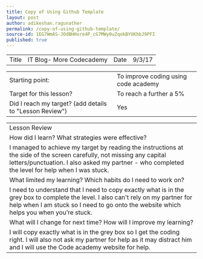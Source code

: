 ```yaml
---
title: Copy of Using Github Template
layout: post
author: adikeshan.ragunather
permalink: /copy-of-using-github-template/
source-id: 1EG7WmAS-JOdBHHxre4P_cG7MWy0uZqokBYUKhbJ9PFI
published: true
---
```

<table>
  <tr>
    <td>Title</td>
    <td>IT Blog- More Codecademy</td>
    <td>Date</td>
    <td>9/3/17</td>
  </tr>
</table>


<table>
  <tr>
    <td>Starting point:</td>
    <td>To improve coding using code academy</td>
  </tr>
  <tr>
    <td>Target for this lesson?</td>
    <td>To reach a further a 5%</td>
  </tr>
  <tr>
    <td>Did I reach my target? 
(add details to "Lesson Review")</td>
    <td>Yes</td>
  </tr>
</table>


<table>
  <tr>
    <td>Lesson Review</td>
  </tr>
  <tr>
    <td>How did I learn? What strategies were effective? </td>
  </tr>
  <tr>
    <td>I managed to achieve my target by reading the instructions at the side of the screen carefully, not missing any capital letters/punctuation. I also asked my partner - who completed the level for help when I was stuck.</td>
  </tr>
  <tr>
    <td>What limited my learning? Which habits do I need to work on? </td>
  </tr>
  <tr>
    <td>I need to understand that I need to copy exactly what is in the grey box to complete the level. I also can't rely on my partner for help when I am stuck so I need to go onto the website which helps you when you’re stuck. </td>
  </tr>
  <tr>
    <td>What will I change for next time? How will I improve my learning?</td>
  </tr>
  <tr>
    <td>I will copy exactly what is in the grey box so I get the coding right. I will also not ask my partner for help as it may distract him and I will use the Code academy website for help.</td>
  </tr>
</table>


